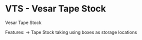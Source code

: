 # VTS - Vesar Tape Stock

Vesar Tape Stock

Features:
	-> Tape Stock taking using boxes as storage locations
	
